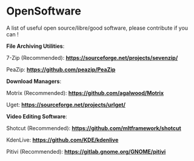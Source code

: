 # OpenSoftware
A list of useful open source/libre/good software, please contribute if you can !
 
**File Archiving Utilities**:

7-Zip (Recommended): **https://sourceforge.net/projects/sevenzip/** 

PeaZip: **https://github.com/peazip/PeaZip**

**Download Managers**:

Motrix (Recommended): **https://github.com/agalwood/Motrix**

Uget: **https://sourceforge.net/projects/urlget/**

**Video Editing Software**:

Shotcut (Recommended): **https://github.com/mltframework/shotcut**

KdenLive: **https://github.com/KDE/kdenlive**

Pitivi (Recommended): **https://gitlab.gnome.org/GNOME/pitivi**
